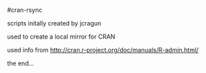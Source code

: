 #cran-rsync

scripts initally created by jcragun


used to create a local mirror for CRAN 

used info from http://cran.r-project.org/doc/manuals/R-admin.html/


the end...

